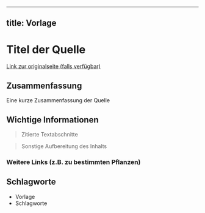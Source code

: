 --------------------
title: Vorlage
--------------------

# Titel der Quelle

[Link zur originalseite (falls verfügbar)](#)

## Zusammenfassung

Eine kurze Zusammenfassung der Quelle

## Wichtige Informationen

> Zitierte Textabschnitte

> Sonstige Aufbereitung des Inhalts

### Weitere Links (z.B. zu bestimmten Pflanzen)

## Schlagworte

* Vorlage
* Schlagworte

